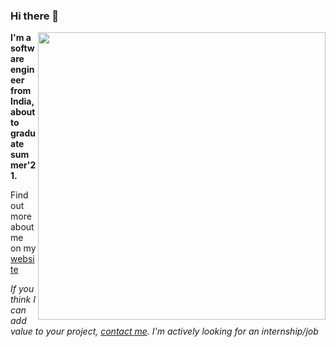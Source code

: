 ### Hi there 👋 

<img align='right' src="https://github-readme-stats.vercel.app/api?username=kalbhor&count_private=true&show_icons=true&include_all_commits=true&hide_rank=true&hide_title=true&hide=contribs,prs" width=460>

<strong>I'm a software engineer from India, about to graduate summer'21.</strong>

Find out more about me on my [website](http://kalbhor.xyz)

*If you think I can add value to your project, [contact me](mailto:lakshaykalbhor@gmail.com). I'm actively looking for an internship/job*


<!--
**kalbhor/kalbhor** is a ✨ _special_ ✨ repository because its `README.md` (this file) appears on your GitHub profile.

Here are some ideas to get you started:

- 🔭 I’m currently working on ...
- 🌱 I’m currently learning ...
- 👯 I’m looking to collaborate on ...
- 🤔 I’m looking for help with ...
- 💬 Ask me about ...
- 📫 How to reach me: ...
- 😄 Pronouns: ...
- ⚡ Fun fact: ...
-->
